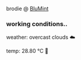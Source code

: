 brodie @ [BluMint](https://www.linkedin.com/company/blumint-io/)

<!--weather_start-->
### working conditions..

weather: overcast clouds ☁️

temp: 28.80 °C 🥶

<!--weather_end-->
